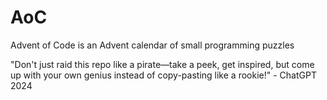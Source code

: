 # AoC
Advent of Code is an Advent calendar of small programming puzzles


"Don't just raid this repo like a pirate—take a peek, get inspired, but come up with your own genius instead of copy-pasting like a rookie!" - ChatGPT 2024